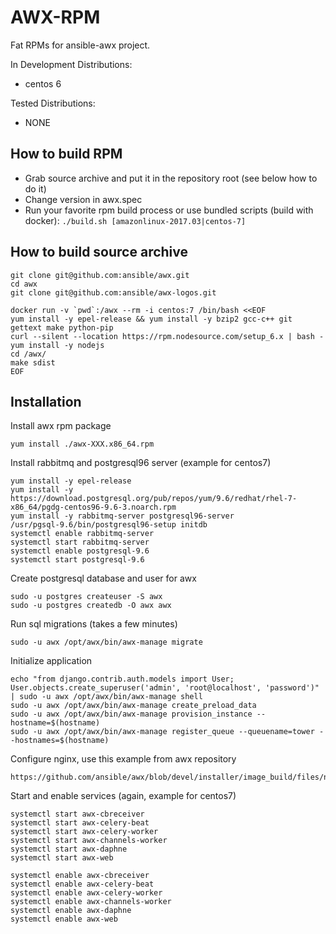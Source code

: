 # AWX-RPM

Fat RPMs for ansible-awx project.

In Development Distributions:
- centos 6

Tested Distributions:
- NONE

## How to build RPM

- Grab source archive and put it in the repository root (see below how to do it)
- Change version in awx.spec
- Run your favorite rpm build process or use bundled scripts (build with docker): `./build.sh [amazonlinux-2017.03|centos-7]`

## How to build source archive

    git clone git@github.com:ansible/awx.git
    cd awx
    git clone git@github.com:ansible/awx-logos.git

    docker run -v `pwd`:/awx --rm -i centos:7 /bin/bash <<EOF
    yum install -y epel-release && yum install -y bzip2 gcc-c++ git gettext make python-pip
    curl --silent --location https://rpm.nodesource.com/setup_6.x | bash -
    yum install -y nodejs
    cd /awx/
    make sdist
    EOF

## Installation

Install awx rpm package

    yum install ./awx-XXX.x86_64.rpm

Install rabbitmq and postgresql96 server (example for centos7)

    yum install -y epel-release
    yum install -y https://download.postgresql.org/pub/repos/yum/9.6/redhat/rhel-7-x86_64/pgdg-centos96-9.6-3.noarch.rpm
    yum install -y rabbitmq-server postgresql96-server
    /usr/pgsql-9.6/bin/postgresql96-setup initdb
    systemctl enable rabbitmq-server
    systemctl start rabbitmq-server
    systemctl enable postgresql-9.6
    systemctl start postgresql-9.6

Create postgresql database and user for awx

    sudo -u postgres createuser -S awx
    sudo -u postgres createdb -O awx awx

Run sql migrations (takes a few minutes)

    sudo -u awx /opt/awx/bin/awx-manage migrate

Initialize application

    echo "from django.contrib.auth.models import User; User.objects.create_superuser('admin', 'root@localhost', 'password')" | sudo -u awx /opt/awx/bin/awx-manage shell
    sudo -u awx /opt/awx/bin/awx-manage create_preload_data
    sudo -u awx /opt/awx/bin/awx-manage provision_instance --hostname=$(hostname)
    sudo -u awx /opt/awx/bin/awx-manage register_queue --queuename=tower --hostnames=$(hostname)

Configure nginx, use this example from awx repository

    https://github.com/ansible/awx/blob/devel/installer/image_build/files/nginx.conf

Start and enable services (again, example for centos7)

    systemctl start awx-cbreceiver
    systemctl start awx-celery-beat
    systemctl start awx-celery-worker
    systemctl start awx-channels-worker
    systemctl start awx-daphne
    systemctl start awx-web

    systemctl enable awx-cbreceiver
    systemctl enable awx-celery-beat
    systemctl enable awx-celery-worker
    systemctl enable awx-channels-worker
    systemctl enable awx-daphne
    systemctl enable awx-web
